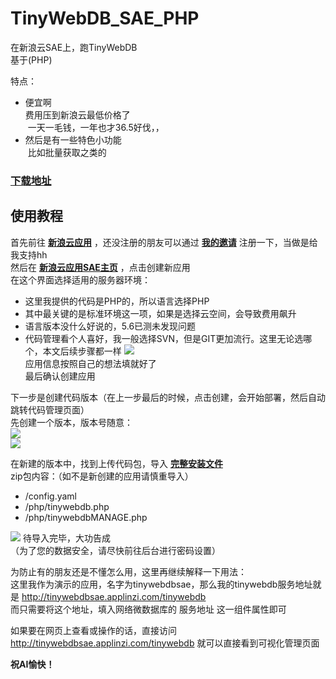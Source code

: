 # TinyWebDB_SAE_PHP
在新浪云SAE上，跑TinyWebDB   
基于(PHP)

特点：   
- 便宜啊   
  费用压到新浪云最低价格了   
  一天一毛钱，一年也才36.5好伐，，   
- 然后是有一些特色小功能  
  比如批量获取之类的

### [下载地址](https://github.com/ColinTree/TinyWebDB_SAE_PHP/tree/Download)

## 使用教程
首先前往 **[新浪云应用](http://sae.sina.com.cn)** ，还没注册的朋友可以通过 **[我的邀请](http://t.cn/R4Yn6cv)** 注册一下，当做是给我支持hh  
然后在 **[新浪云应用SAE主页](http://sae.sina.com.cn)** ，点击创建新应用  
在这个界面选择适用的服务器环境：
* 这里我提供的代码是PHP的，所以语言选择PHP
* 其中最关键的是标准环境这一项，如果是选择云空间，会导致费用飙升
* 语言版本没什么好说的，5.6已测未发现问题
* 代码管理看个人喜好，我一般选择SVN，但是GIT更加流行。这里无论选哪个，本文后续步骤都一样
![](http://extensions.sinacloud.net/ArticlePics/TinyWebDB_SAE_PHP/step1.png)  
应用信息按照自己的想法填就好了  
最后确认创建应用  

下一步是创建代码版本（在上一步最后的时候，点击创建，会开始部署，然后自动跳转代码管理页面）  
先创建一个版本，版本号随意：  
![](http://extensions.sinacloud.net/ArticlePics/TinyWebDB_SAE_PHP/step2.png)  
![](http://extensions.sinacloud.net/ArticlePics/TinyWebDB_SAE_PHP/step3.png)  

在新建的版本中，找到上传代码包，导入 **[完整安装文件](http://www.source-space.cn/article/TinyWebDB_SAE_PHP-1)**  
zip包内容：（如不是新创建的应用请慎重导入）
* /config.yaml
* /php/tinywebdb.php
* /php/tinywebdbMANAGE.php

![](http://extensions.sinacloud.net/ArticlePics/TinyWebDB_SAE_PHP/step4.png)
待导入完毕，大功告成  
（为了您的数据安全，请尽快前往后台进行密码设置）

为防止有的朋友还是不懂怎么用，这里再继续解释一下用法：  
这里我作为演示的应用，名字为tinywebdbsae，那么我的tinywebdb服务地址就是 http://tinywebdbsae.applinzi.com/tinywebdb  
而只需要将这个地址，填入网络微数据库的 服务地址 这一组件属性即可  

如果要在网页上查看或操作的话，直接访问 http://tinywebdbsae.applinzi.com/tinywebdb 就可以直接看到可视化管理页面  

**祝AI愉快！**
